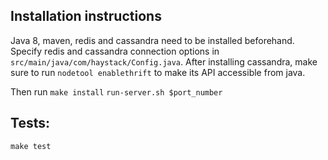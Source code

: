 ## Installation instructions
Java 8, maven, redis and cassandra need to be installed beforehand.
Specify redis and cassandra connection options in `src/main/java/com/haystack/Config.java`.
After installing cassandra, make sure to run `nodetool enablethrift` to make its API accessible from java.

Then run
`make install`
`run-server.sh $port_number`

## Tests:
`make test`
